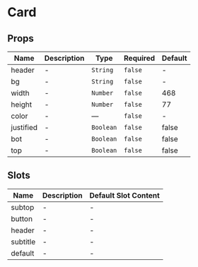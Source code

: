 # Card

## Props

<!-- @vuese:Card:props:start -->
|Name|Description|Type|Required|Default|
|---|---|---|---|---|
|header|-|`String`|`false`|-|
|bg|-|`String`|`false`|-|
|width|-|`Number`|`false`|468|
|height|-|`Number`|`false`|77|
|color|-|—|`false`|-|
|justified|-|`Boolean`|`false`|false|
|bot|-|`Boolean`|`false`|false|
|top|-|`Boolean`|`false`|false|

<!-- @vuese:Card:props:end -->


## Slots

<!-- @vuese:Card:slots:start -->
|Name|Description|Default Slot Content|
|---|---|---|
|subtop|-|-|
|button|-|-|
|header|-|-|
|subtitle|-|-|
|default|-|-|

<!-- @vuese:Card:slots:end -->


